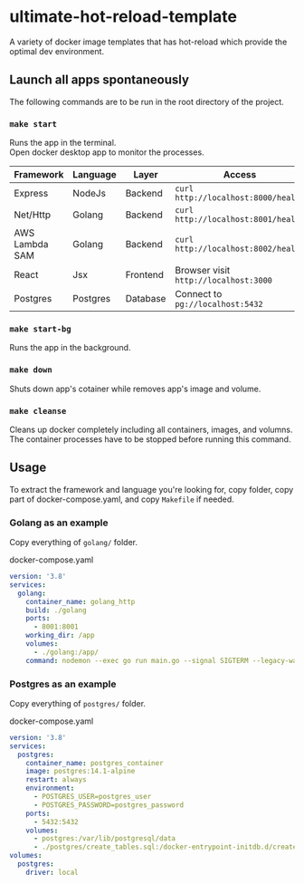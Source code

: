 # ultimate-hot-reload-template
A variety of docker image templates that has hot-reload which provide the optimal dev environment.

## Launch all apps spontaneously

The following commands are to be run in the root directory of the project.

### `make start`

Runs the app in the terminal.\
Open docker desktop app to monitor the processes.

| Framework      | Language | Layer    | Access                                |
| -------------- | -------- | -------- | ------------------------------------- |
| Express        | NodeJs   | Backend  | `curl http://localhost:8000/health`   |
| Net/Http       | Golang   | Backend  | `curl http://localhost:8001/health`   |
| AWS Lambda SAM | Golang   | Backend  | `curl http://localhost:8002/health`   |
| React          | Jsx      | Frontend | Browser visit `http://localhost:3000` |
| Postgres       | Postgres | Database | Connect to `pg://localhost:5432`      |

### `make start-bg`

Runs the app in the background.

### `make down`

Shuts down app's cotainer while removes app's image and volume.

### `make cleanse`

Cleans up docker completely including all containers, images, and volumns.\
The container processes have to be stopped before running this command.

## Usage

To extract the framework and language you're looking for, copy folder, copy part of docker-compose.yaml, and copy `Makefile` if needed.

### Golang as an example

Copy everything of `golang/` folder.

docker-compose.yaml
```yaml
version: '3.8'
services:
  golang:
    container_name: golang_http
    build: ./golang
    ports:
      - 8001:8001
    working_dir: /app
    volumes:
      - ./golang:/app/
    command: nodemon --exec go run main.go --signal SIGTERM --legacy-watch --ext .go,.mod,.sum
```

### Postgres as an example

Copy everything of `postgres/` folder.

docker-compose.yaml
```yaml
version: '3.8'
services:
  postgres:
    container_name: postgres_container
    image: postgres:14.1-alpine
    restart: always
    environment:
      - POSTGRES_USER=postgres_user
      - POSTGRES_PASSWORD=postgres_password
    ports:
      - 5432:5432
    volumes:
      - postgres:/var/lib/postgresql/data
      - ./postgres/create_tables.sql:/docker-entrypoint-initdb.d/create_tables.sql
volumes:
  postgres:
    driver: local
```
